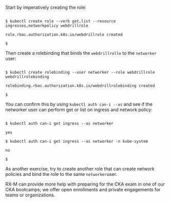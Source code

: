 <!-- CKA Self-Study Mod 1 -->

Start by imperatively creating the role:

<pre class="wp-block-code"><code>
$ kubectl create role --verb get,list --resource ingresses,networkpolicy webdrillrole

role.rbac.authorization.k8s.io/webdrillrole created

$
</code></pre>

Then create a rolebinding that binds the <code>webdrillrolle</code> to the <code>networker</code> user:

<pre class="wp-block-code"><code>
$ kubectl create rolebinding --user networker --role webdrillrole webdrillrolebinding

rolebinding.rbac.authorization.k8s.io/webdrillrolebinding created

$
</code></pre>

You can confirm this by using <code>kubectl auth can-i --as</code> and see if the networker user can perform get or list on ingress and network policy:

<pre class="wp-block-code"><code>
$ kubectl auth can-i get ingress --as networker

yes

$ kubectl auth can-i get ingress --as networker -n kube-system

no

$
</code></pre>


As another exercise, try to create another role that can create network policies and bind the role to the same <code>networker</code>user.

RX-M can provide more help with preparing for the CKA exam in one of our CKA bootcamps; we offer open enrollments and private engagements for teams or organizations.
